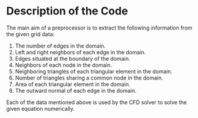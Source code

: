 # Description of the Code

The main aim of a preprocessor is to extract the following information from the given grid data:

1. The number of edges in the domain.
2. Left and right neighbors of each edge in the domain.
3. Edges situated at the boundary of the domain.
4. Neighbors of each node in the domain.
5. Neighboring triangles of each triangular element in the domain.
6. Number of triangles sharing a common node in the domain.
7. Area of each triangular element in the domain.
8. The outward normal of each edge in the domain.

Each of the data mentioned above is used by the CFD solver to solve the given equation numerically.
